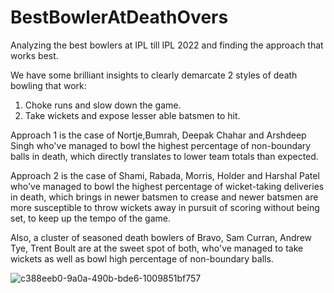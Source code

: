 # BestBowlerAtDeathOvers
Analyzing the best bowlers at IPL till IPL 2022 and finding the approach that works best.

We have some brilliant insights to clearly demarcate 2 styles of death bowling that work: 
1. Choke runs and slow down the game.
2. Take wickets and expose lesser able batsmen to hit.

Approach 1 is the case of Nortje,Bumrah, Deepak Chahar and Arshdeep Singh who've managed to bowl the highest percentage of non-boundary balls in death, which directly translates to lower team totals than expected.

Approach 2 is the case of Shami, Rabada, Morris, Holder and Harshal Patel who've managed to bowl the highest percentage of wicket-taking deliveries in death, which brings in newer batsmen to crease and newer batsmen are more susceptible to throw wickets away in pursuit of scoring without being set, to keep up the tempo of the game. 

Also, a cluster of seasoned death bowlers of Bravo, Sam Curran, Andrew Tye, Trent Boult are at the sweet spot of both, who've managed to take wickets as well as bowl high percentage of non-boundary balls.


![c388eeb0-9a0a-490b-bde6-1009851bf757](https://user-images.githubusercontent.com/41817077/219865249-1cf34a79-b7b0-4c13-bfb3-8eb697b16105.jpg)
